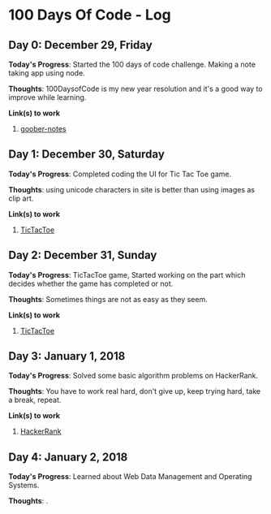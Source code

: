 # 100 Days Of Code - Log

## Day 0: December 29, Friday

**Today's Progress**: Started the 100 days of code challenge. Making a note taking app using node.

**Thoughts**: 100DaysofCode is my new year resolution and it's a good way to improve while learning.

**Link(s) to work**

1.  [goober-notes](https://github.com/skywalker212/goober-notes)

## Day 1: December 30, Saturday

**Today's Progress**: Completed coding the UI for Tic Tac Toe game.

**Thoughts**: using unicode characters in site is better than using images as clip art.

**Link(s) to work**

1.  [TicTacToe](https://github.com/skywalker212/TicTacToe)

## Day 2: December 31, Sunday

**Today's Progress**: TicTacToe game, Started working on the part which decides whether the game has completed or not.

**Thoughts**: Sometimes things are not as easy as they seem.

**Link(s) to work**

1.  [TicTacToe](https://github.com/skywalker212/TicTacToe)

## Day 3: January 1, 2018

**Today's Progress**: Solved some basic algorithm problems on HackerRank.

**Thoughts**: You have to work real hard, don't give up, keep trying hard, take a break, repeat.

**Link(s) to work**

1. [HackerRank](https://www.hackerrank.com/skywalker212)

## Day 4: January 2, 2018

**Today's Progress**: Learned about Web Data Management and Operating Systems.

**Thoughts**: .


